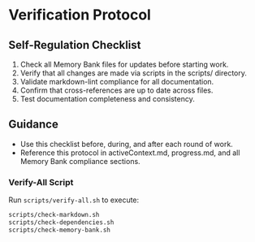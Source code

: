 # Verification Protocol

## Self-Regulation Checklist
1. Check all Memory Bank files for updates before starting work.
2. Verify that all changes are made via scripts in the scripts/ directory.
3. Validate markdown-lint compliance for all documentation.
4. Confirm that cross-references are up to date across files.
5. Test documentation completeness and consistency.

## Guidance
- Use this checklist before, during, and after each round of work.
- Reference this protocol in activeContext.md, progress.md, and all Memory Bank compliance sections.

### Verify-All Script
Run `scripts/verify-all.sh` to execute:

```bash
scripts/check-markdown.sh
scripts/check-dependencies.sh
scripts/check-memory-bank.sh
```

